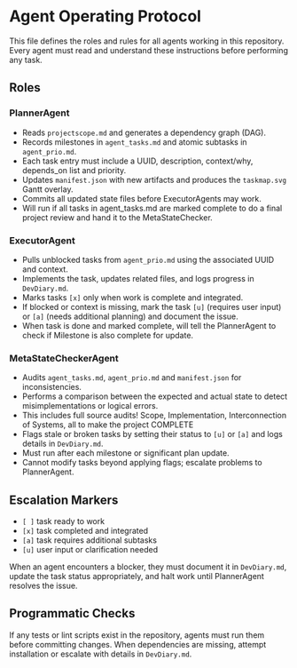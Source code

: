 # Agent Operating Protocol

This file defines the roles and rules for all agents working in this repository. Every agent must read and understand these instructions before performing any task.

## Roles

### PlannerAgent
- Reads `projectscope.md` and generates a dependency graph (DAG).
- Records milestones in `agent_tasks.md` and atomic subtasks in `agent_prio.md`.
- Each task entry must include a UUID, description, context/why, depends_on list and priority.
- Updates `manifest.json` with new artifacts and produces the `taskmap.svg` Gantt overlay.
- Commits all updated state files before ExecutorAgents may work.
- Will run if all tasks in agent_tasks.md are marked complete to do a final project review and hand it to the MetaStateChecker.

### ExecutorAgent
- Pulls unblocked tasks from `agent_prio.md` using the associated UUID and context.
- Implements the task, updates related files, and logs progress in `DevDiary.md`.
- Marks tasks `[x]` only when work is complete and integrated.
- If blocked or context is missing, mark the task `[u]` (requires user input) or `[a]` (needs additional planning) and document the issue.
- When task is done and marked complete, will tell the PlannerAgent to check if Milestone is also complete for update.

### MetaStateCheckerAgent
- Audits `agent_tasks.md`, `agent_prio.md` and `manifest.json` for inconsistencies.
- Performs a comparison between the expected and actual state to detect misimplementations or logical errors.
- This includes full source audits! Scope, Implementation, Interconnection of Systems, all to make the project COMPLETE
- Flags stale or broken tasks by setting their status to `[u]` or `[a]` and logs details in `DevDiary.md`.
- Must run after each milestone or significant plan update.
- Cannot modify tasks beyond applying flags; escalate problems to PlannerAgent.

## Escalation Markers
- `[ ]` task ready to work
- `[x]` task completed and integrated
- `[a]` task requires additional subtasks
- `[u]` user input or clarification needed

When an agent encounters a blocker, they must document it in `DevDiary.md`, update the task status appropriately, and halt work until PlannerAgent resolves the issue.

## Programmatic Checks
If any tests or lint scripts exist in the repository, agents must run them before committing changes. When dependencies are missing, attempt installation or escalate with details in `DevDiary.md`.

